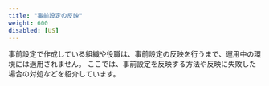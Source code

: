 ```yaml
---
title: "事前設定の反映"
weight: 600
disabled: [US]
---
```

事前設定で作成している組織や役職は、事前設定の反映を行うまで、運用中の環境には適用されません。
ここでは、事前設定を反映する方法や反映に失敗した場合の対処などを紹介しています。
